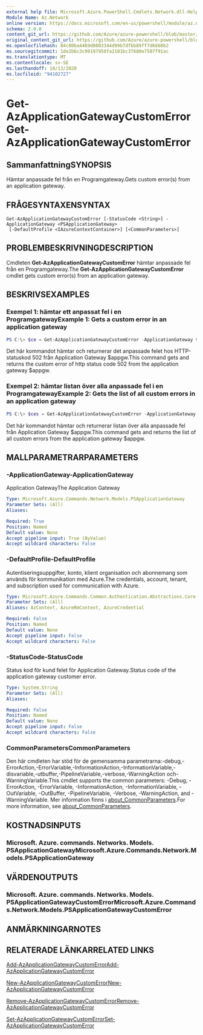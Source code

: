 ```yaml
---
external help file: Microsoft.Azure.PowerShell.Cmdlets.Network.dll-Help.xml
Module Name: Az.Network
online version: https://docs.microsoft.com/en-us/powershell/module/az.network/get-azapplicationgatewaycustomerror
schema: 2.0.0
content_git_url: https://github.com/Azure/azure-powershell/blob/master/src/Network/Network/help/Get-AzApplicationGatewayCustomError.md
original_content_git_url: https://github.com/Azure/azure-powershell/blob/master/src/Network/Network/help/Get-AzApplicationGatewayCustomError.md
ms.openlocfilehash: 84c80ba4469d8003344d99b7dfbb89ff7d6660b2
ms.sourcegitcommit: 1de2b6c3c99197958fa2101bc37680e7507f91ac
ms.translationtype: MT
ms.contentlocale: sv-SE
ms.lasthandoff: 10/13/2020
ms.locfileid: "94102727"
---
```

# <span data-ttu-id="8eff4-101">Get-AzApplicationGatewayCustomError</span><span class="sxs-lookup"><span data-stu-id="8eff4-101">Get-AzApplicationGatewayCustomError</span></span>

## <span data-ttu-id="8eff4-102">Sammanfattning</span><span class="sxs-lookup"><span data-stu-id="8eff4-102">SYNOPSIS</span></span>
<span data-ttu-id="8eff4-103">Hämtar anpassade fel från en Programgateway.</span><span class="sxs-lookup"><span data-stu-id="8eff4-103">Gets custom error(s) from an application gateway.</span></span>

## <span data-ttu-id="8eff4-104">FRÅGESYNTAXEN</span><span class="sxs-lookup"><span data-stu-id="8eff4-104">SYNTAX</span></span>

```
Get-AzApplicationGatewayCustomError [-StatusCode <String>] -ApplicationGateway <PSApplicationGateway>
 [-DefaultProfile <IAzureContextContainer>] [<CommonParameters>]
```

## <span data-ttu-id="8eff4-105">PROBLEMBESKRIVNING</span><span class="sxs-lookup"><span data-stu-id="8eff4-105">DESCRIPTION</span></span>
<span data-ttu-id="8eff4-106">Cmdleten **Get-AzApplicationGatewayCustomError** hämtar anpassade fel från en Programgateway.</span><span class="sxs-lookup"><span data-stu-id="8eff4-106">The **Get-AzApplicationGatewayCustomError** cmdlet gets custom error(s) from an application gateway.</span></span>

## <span data-ttu-id="8eff4-107">BESKRIVS</span><span class="sxs-lookup"><span data-stu-id="8eff4-107">EXAMPLES</span></span>

### <span data-ttu-id="8eff4-108">Exempel 1: hämtar ett anpassat fel i en Programgateway</span><span class="sxs-lookup"><span data-stu-id="8eff4-108">Example 1: Gets a custom error in an application gateway</span></span>
```powershell
PS C:\> $ce = Get-AzApplicationGatewayCustomError -ApplicationGateway $appgw -StatusCode HttpStatus502
```

<span data-ttu-id="8eff4-109">Det här kommandot hämtar och returnerar det anpassade felet hos HTTP-statuskod 502 från Application Gateway $appgw.</span><span class="sxs-lookup"><span data-stu-id="8eff4-109">This command gets and returns the custom error of http status code 502 from the application gateway $appgw.</span></span>

### <span data-ttu-id="8eff4-110">Exempel 2: hämtar listan över alla anpassade fel i en Programgateway</span><span class="sxs-lookup"><span data-stu-id="8eff4-110">Example 2: Gets the list of all custom errors in an application gateway</span></span>
```powershell
PS C:\> $ces = Get-AzApplicationGatewayCustomError -ApplicationGateway $appgw
```

<span data-ttu-id="8eff4-111">Det här kommandot hämtar och returnerar listan över alla anpassade fel från Application Gateway $appgw.</span><span class="sxs-lookup"><span data-stu-id="8eff4-111">This command gets and returns the list of all custom errors from the application gateway $appgw.</span></span>

## <span data-ttu-id="8eff4-112">MALLPARAMETRAR</span><span class="sxs-lookup"><span data-stu-id="8eff4-112">PARAMETERS</span></span>

### <span data-ttu-id="8eff4-113">-ApplicationGateway</span><span class="sxs-lookup"><span data-stu-id="8eff4-113">-ApplicationGateway</span></span>
<span data-ttu-id="8eff4-114">Application Gateway</span><span class="sxs-lookup"><span data-stu-id="8eff4-114">The Application Gateway</span></span>

```yaml
Type: Microsoft.Azure.Commands.Network.Models.PSApplicationGateway
Parameter Sets: (All)
Aliases:

Required: True
Position: Named
Default value: None
Accept pipeline input: True (ByValue)
Accept wildcard characters: False
```

### <span data-ttu-id="8eff4-115">-DefaultProfile</span><span class="sxs-lookup"><span data-stu-id="8eff4-115">-DefaultProfile</span></span>
<span data-ttu-id="8eff4-116">Autentiseringsuppgifter, konto, klient organisation och abonnemang som används för kommunikation med Azure.</span><span class="sxs-lookup"><span data-stu-id="8eff4-116">The credentials, account, tenant, and subscription used for communication with Azure.</span></span>

```yaml
Type: Microsoft.Azure.Commands.Common.Authentication.Abstractions.Core.IAzureContextContainer
Parameter Sets: (All)
Aliases: AzContext, AzureRmContext, AzureCredential

Required: False
Position: Named
Default value: None
Accept pipeline input: False
Accept wildcard characters: False
```

### <span data-ttu-id="8eff4-117">-StatusCode</span><span class="sxs-lookup"><span data-stu-id="8eff4-117">-StatusCode</span></span>
<span data-ttu-id="8eff4-118">Status kod för kund felet för Application Gateway.</span><span class="sxs-lookup"><span data-stu-id="8eff4-118">Status code of the application gateway customer error.</span></span>

```yaml
Type: System.String
Parameter Sets: (All)
Aliases:

Required: False
Position: Named
Default value: None
Accept pipeline input: False
Accept wildcard characters: False
```

### <span data-ttu-id="8eff4-119">CommonParameters</span><span class="sxs-lookup"><span data-stu-id="8eff4-119">CommonParameters</span></span>
<span data-ttu-id="8eff4-120">Den här cmdleten har stöd för de gemensamma parametrarna:-debug,-ErrorAction,-ErrorVariable,-InformationAction,-InformationVariable,-disvariable,-utbuffer,-PipelineVariable,-verbose,-WarningAction och-WarningVariable.</span><span class="sxs-lookup"><span data-stu-id="8eff4-120">This cmdlet supports the common parameters: -Debug, -ErrorAction, -ErrorVariable, -InformationAction, -InformationVariable, -OutVariable, -OutBuffer, -PipelineVariable, -Verbose, -WarningAction, and -WarningVariable.</span></span> <span data-ttu-id="8eff4-121">Mer information finns i [about_CommonParameters](http://go.microsoft.com/fwlink/?LinkID=113216).</span><span class="sxs-lookup"><span data-stu-id="8eff4-121">For more information, see [about_CommonParameters](http://go.microsoft.com/fwlink/?LinkID=113216).</span></span>

## <span data-ttu-id="8eff4-122">KOSTNADS</span><span class="sxs-lookup"><span data-stu-id="8eff4-122">INPUTS</span></span>

### <span data-ttu-id="8eff4-123">Microsoft. Azure. commands. Networks. Models. PSApplicationGateway</span><span class="sxs-lookup"><span data-stu-id="8eff4-123">Microsoft.Azure.Commands.Network.Models.PSApplicationGateway</span></span>

## <span data-ttu-id="8eff4-124">VÄRDEN</span><span class="sxs-lookup"><span data-stu-id="8eff4-124">OUTPUTS</span></span>

### <span data-ttu-id="8eff4-125">Microsoft. Azure. commands. Networks. Models. PSApplicationGatewayCustomError</span><span class="sxs-lookup"><span data-stu-id="8eff4-125">Microsoft.Azure.Commands.Network.Models.PSApplicationGatewayCustomError</span></span>

## <span data-ttu-id="8eff4-126">ANMÄRKNINGAR</span><span class="sxs-lookup"><span data-stu-id="8eff4-126">NOTES</span></span>

## <span data-ttu-id="8eff4-127">RELATERADE LÄNKAR</span><span class="sxs-lookup"><span data-stu-id="8eff4-127">RELATED LINKS</span></span>

[<span data-ttu-id="8eff4-128">Add-AzApplicationGatewayCustomError</span><span class="sxs-lookup"><span data-stu-id="8eff4-128">Add-AzApplicationGatewayCustomError</span></span>](./Add-AzApplicationGatewayCustomError.md)

[<span data-ttu-id="8eff4-129">New-AzApplicationGatewayCustomError</span><span class="sxs-lookup"><span data-stu-id="8eff4-129">New-AzApplicationGatewayCustomError</span></span>](./New-AzApplicationGatewayCustomError.md)

[<span data-ttu-id="8eff4-130">Remove-AzApplicationGatewayCustomError</span><span class="sxs-lookup"><span data-stu-id="8eff4-130">Remove-AzApplicationGatewayCustomError</span></span>](./Remove-AzApplicationGatewayCustomError.md)

[<span data-ttu-id="8eff4-131">Set-AzApplicationGatewayCustomError</span><span class="sxs-lookup"><span data-stu-id="8eff4-131">Set-AzApplicationGatewayCustomError</span></span>](./Set-AzApplicationGatewayCustomError.md)

